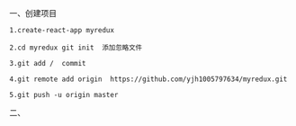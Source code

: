 
一、创建项目

    1.create-react-app myredux

    2.cd myredux git init  添加忽略文件

    3.git add /  commit

    4.git remote add origin  https://github.com/yjh1005797634/myredux.git

    5.git push -u origin master


二、
